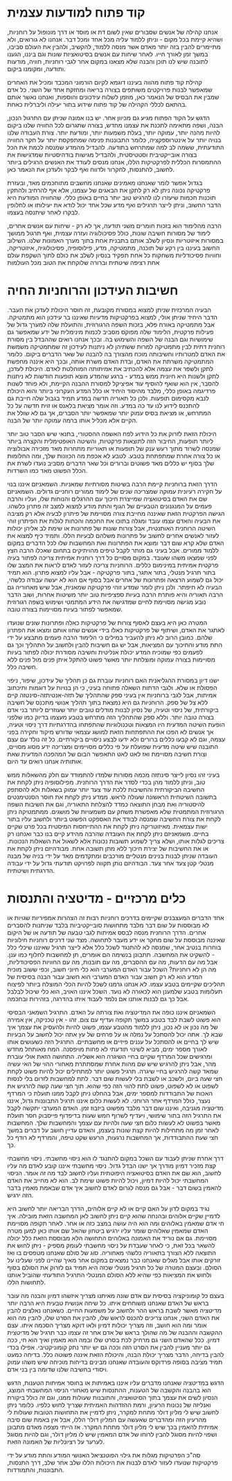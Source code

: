 קוד פתוח למודעות עצמית
=======

אנחנו קהילה של אנשים שסבורים שאין לשום דת או מוסד או דרך מונופול על רוחניות, ושהיא
קיימת בכל מקום - וניתן ללמוד עליה מכל אחד ומכל דבר. אנחנו לא גורואים, ולא מתיימרים
להבין בזה יותר מאדם אשר מנסה ללמוד, להקשיב, ולהבין את העולם סביבו, במשך זמן לאורך חייו. 
לאחר שיחות עם אנשים בסיטואציות שונות וגם ביננו, הגענו לתובנה שיש לנו תוכן והבנה 
שלא מצאנו במקום אחר לגבי רוחניות, חוויה, מודעות ותודעה, ומקומנו ביקום. 

קהילת קוד פתוח מהווה בעיננו דוגמא לקיום הורמוני המכבד ומכיל את האחרים שמאפשר
לבנות פרויקטים משותפים בצורה בריאה ומחזקת אחד של השני. כל אדם שמבין את הבסיס 
של הנאמר כאן, מוזמן לשלוח עידכונים והוספות, ואנחנו נאשר אותם בהתאם לכללי הקהילה
של קוד פתוח שידוע בתור יעילה וליברלית כאחת.

הדגש על הקוד הפתוח מגיע גם מכיוון אחר. יש בנו אמונה שניתן עם התרגול הנכון, הבנה, ושפה
מתאימה לתכנת את עצמנו מחדש, בצורה שתגרום לכל החוויה שלנו ביקום להיות מהנה יותר, עמוקה
יותר, בעלת משמעות יותר, ומודעת יותר. צורת העבודה שלנו בנויה יותר על אינטרוספקציה, כלומר 
התבוננות פנימה שמתפקסת יותר על חקר החוויה התודעתית, ששמה לב למה שמתרחש בתודעה. להבדיל 
מהמדע שמנסה לכמת את הכל בצורה אובייקטיבית וסטטיסטית, ולהבדיל מגישות בודהיסטיות שמדגישות
את ההתמסרות הכללית לפרקטיקות הללו, אנחנו מנסים לעודד את האנשים הרגילים ביותר לחשוב, להתנסות, 
לחקרור ולדווח ואף לבקר ולעדכן את הנאמר כאן. 

בגדול אפשר לומר שאנחנו מאמינים שאנחנו מחשבים מתוחכמים מאד, ובעזרת פרקטיקה נכונה ניתן 
לא רק לתקן את הבאגים של עצמנו, אלא אף להרחיב ולהתקין תוכנות חכמות שיעזרו לנו להרגיש 
טוב יותר בחיים באופן כללי. שהחוויה המודעת היא הדבר החשוב, וניתן לייצר תרגילים ואף מדע 
שכל אחד יכול לודא את יעילותו או לחלופין לבקרו לאחר שיתנסה בעצמו. 

הרבה מהלימוד הוא בזכות חומרים משני תודעה, אך לא רק - שיחות עם אנשים אחרים, לימוד
של מסורות חשיבה שונות, כולל פסיכולוגיה ועזרה עצמית, ואף תרגול ממושך במסורות איזוטריות
ונסיון לשלב אותם בתבנית אחת בתוך מערך האמונות שלנו. השילוב החשוב בעיננו בין 
רקע של תוכנה, מתמטיקה, מדע, פילוסופיה, פסיכולוגיה, איזוטריקה, וחוויות פסיכודליות משחקות כל אחת 
תפקיד בנסיון לשלב את כולם לתוך השקפת עולם אחת רציפה שיטתית וברורה שלוקחת את הטוב מכל העולמות

חשיבות העידכון והרוחניות החיה
========

הבעיה המרכזית שניתן למצוא במסורת מקובעת, זה חוסר היכולת לעדכן את העבר. הדבר היחיד שניתן אולי,
למצוא בפרקטיקות מדעיות שאיננו בר עידכון הוא מתמטיקה. אבל מתמטיקה באורח פלא, בזכות השפה
הרגורוזית, והתועלת שלה למערך גדול של פעילות פרקטית, הלימוד שלה מפוקס מסביב לכמות מינימלית
של ידע שמאפשר גם שימושיות וגם הבנה של השפה והשימוש בה. ובכך אנחנו רואים שההבדל בין מסורת 
רוחנית דתית לבין מתמטיקה למרות ששתיהן לא ניתנות לעידכון זה שמתמטיקה משמשת את האדם למטרותיו
וחשיבותה מוכח מהצורך בה להבנה של שאר הדברים ביקום. כלומר המתמטיקה משרתת את האדם, ובדת האדם 
משרת אותה, ובכך היא איננה מחפשת לתקן ולשפר את עצמה אלא להכתיב את אמיתותה המוחלטת לאדם. היכולת 
לעדכן, לתקן ולשנות היא חיונית ממש במדע - ברגע שהמדע מוצא תופעות חודשות לא ניתנות להסבר, אין הוא
שואף להוסיף עוד אפיציקל למסורת ההבנה הקיימת, ולא פוחד לשנות פרדיגמה באופן כללי, מלבד מהיסוד היחיד
או כלל המדע העקרוני ביותר והוא היכולת לנבא מקסימום תופעות. ולכן כל תאוריה חדשה במדע תמיד בגבול שלה
חייבת גם להתכנס לידוע לנו עד כה במדע. וזה אומר מציאת בלאנס או זוית חדשה על כל המתרחש, או מציאת בסיס
עמוק יותר שמאפשר יותר הסברים, אך גם לא שולל את הקיים אלא מכליל אותו ברמה עמוקה יותר של הבנה. 

היכולת הזאת לזרוק את כל הידוע לפח האשפה ההסטורי, בתנאי שיש הסבר טוב יותר ליותר תופעות, החיבור הזה
לתוצאות פרקטיות, והשיטה האופטימלית והקצרה ביותר שמנסה לשרוד מתוך רעש ענק של תופעות או תאוריות מתחרות 
מאד מזכירה אבולוציה או כל צורה אחרת שמתפתחת בטבע. לטבע לא אכפת מה הכוונות שלך, ומה החלומות שלך
בסוף יש כללים מאד פשוטים וברורים וכל שאר הדברים מסביב נועדו לשרת את הכלל הפשוט מאד כמו השרדות. 

הדרך הזאת ברוחניות קיימת הרבה בשיטות מסורתיות שמאניות. השמאניזם איננו בנוי על חקירה רעיונית עמוקה
שמצריכה שנים של לימוד ממורים רוחניים גדולים. השמאניזם שם את האדם בסיטואציה שמייצרת חיכוך עם ההרגלים
והנוחות שלו, ועליו והרבה פעמים על המנגנונים הטבעיים של הגוף והתת מודע למצוא למצב זה פתרון כלשהו. הגישה 
הפרקטית הזאת שאיננה מחייבת צורה מסויימת של פיתרון לבעיה אלא רק מציבה את הבעיה והאדם עצמו עובד ומגלה
בתוכו את החכמה והכחות לגלות את הפיתרון זוהי השיטה הרוחנית האותנטית, אבל צורות שונות של פתרונות או 
שימת לב אליהן יכולות לעזור לאנשים אחרים לחשוב על פתרונות משלהם לבעיות הללו. ותמיד כיף למצוא את האדם 
שלא קרא שום דבר ומוצא את הפתרונות ואת המחשבות שלו לכל הדברים במקום ללמוד ממורים. אבל בעיני גם מותר 
לקבל טיפים מהויתיקים בתחום שאכלו הרבה חצץ לפני שמצאו משהו שעובד. במקום מסויים כל דרך רוחנית אמיתית
צריכה לפתור בעיה פרקטית אמיתית במינימום כללים. הרוחניות צריכה לעזור לאדם לראות את המצב שלו בתור תרגיל
מנטלי, בתור אתגר, בתור פרקטיקה - אבל עליו למצוא פתרון. הוא תמיד יכול גם לשמוע הרצאה ופתרונות של אחרים
אבל בסוף אם הוא לא יעשה עבודה כלשהי, הבעיה לא תיפתר. ולכן ניתן לומר שמדע זוהי פרקטיקה שמאנית, אבל 
שיש מאחוריה גם הרבה תאוריה והיא פותרת הרבה בעיות ספציפיות טוב יותר משיטות אחרות, ושוב הדבר נובע מגישה
מסויימת לחיים שמדגישה את הידע המתמטי ושימוש בשפה רגורוזית שמאפשר לפתור בעיות מסויימות בצורה טובה. 

המטרה כאן היא בעצם לאסוף צורות של פרקטיקות כאלה ופתרונות שונים שנועדו לאתגר את האדם, ושיתוף של פרקטיקות
כאלו בידי אנשים שחוו אותם ומצאו את הפתרון שלהם. כמובן הרוב לא ניתן להעביר במילים כי הלימוד הרבה פעמים
מתבצע על ידי התת מודע והחיכוך עם המציאות, אבל יש גם חשיבות להבין ולחשוב על התהליך וכך גם לפעמים כפי
שמוכיח המדע יכולת אנליטית וחשיבה מסודרת יכולה לפתור בעיות מסויימות בצורה עמוקה ומוצלחת יותר מאשר פשוט 
להתקל איתן פנים מול פנים ללא חשיבה כלל. 

ישנו דיון במסורת ההגליאנית האם רוחניות עוברת גם כן תהליך של עידכון, שיפור, ניפוי הפסולת או שלא.
ולגבי הדתות השאלה פתוחה בעיני, כי הן בנויות על דוגמות ותיכתוב אמיתות, אבל לגבי ברוחניות אין בעיני
ספק שהתהליך של תזה-אנטיתזה-סינטזה קיים ללא צל של ספק. הרוחניות גם היא נמצאת בתוך תהליך אנושי מתכנס
של חשיבה ביקורתית, של ניסוי וטעיה, של נסיון לבנות מודלים טובים יותר שעוזרים ליותר בני אדם בצורה 
טובה יותר. וללא ספק שהתהליך הזה מתרחש בטבע מעצמו בדיוק כמו שלפני הופעת השיטה המדעית היו המצאות 
וטכנולוגיות שהתפתחו בהדרגתיות דרך ניסוי וטעיה, אך אנשים לא הפכו את ההתפתחות הזאת למושג עצמאי שדורש 
מיקוד וחקירה בפני עצמה, וגם לא קבעו כללים ברורים ולא ידעו לבצע ניסויים ביקורתיים. כל זה נולד עם 
עצם התובנה שיש שיטה מדעית שפועלת על פי כללים מסויימים ומצריכה ידע מסוג מסויים, וצורת חשיבה מסויימת
ואז לאט לאט התאפשר הבום של המהפכה המדעית שאת אותותיה אנחנו רואים עד היום. 

בעיני זהו נסיון לייצר סינתזה מכמה מסורות שלמדו להתמודד עם חלק מהשאלות ממש טוב, וניתן ללמוד 
מהן בכדי לסדר את הדרך הרוחנית. מפילוסופיה ניתן לקחת את החשיבה הביקורתית והחשיבות ללכת עוד צעד
יותר עמוק בשאלות ולא להסתפק בתשובה השיטחית הראשונה שעולה לראש. ממדע ניתן לקחת את חוסר הסנטימנטים
להיסטוריה ואת מבחן התוצאה כמדד להצלחת התאוריה, וגם את חשיבות השפה הרגורוזית המתמטית שלא מאפשרת
משחק עם משמעויות של מושגים. ממתמטיקה ניתן לקחת את צורת החשיבה שמנסה לבודד את האספקט הפשוט ביותר
ולחשוב עליו בתור ישות עצמאית. מאיזוטריקה ניתן לקחת את ההתייחסות המיסטית בכל פרט שקיים בחיים. משמאניזם
ניתן לקחת את העובדה שהרבה מהידע קיים בנו כבר ואנחנו רק צריכים לגלות אותו, ושלא צריך לשמוע תשובות
נכונות אלא לשאול את השאלות הנכונות. או את החשיבות של יצירת חיכוך ללא מתן תשובה אחת. מבודהיזם ניתן 
לקחת את העובדה שניתן לבנות בנינים מנטליים מורכבים ומתקדמים מאד על ידי בניה של מבנה מנטלי קטן 
צעד אחר צעד. הבודהיזם נותן תקווה לפרויקט תודעתי גדול על ידי עבודה הדרגתית ושיטתית. 

כלים מרכזיים - מדיטציה והתנסות
====== 

אחד הדברים המעצבנים שקיימים בדרכים רוחניות רבות זה הצהרות אמפיריות שגויות או לא מבוססות
על שום דבר מלבד מתחושות סובייקטיביות בלבד שניתנות להסברים אחרים. הדרך הרוחנית מנסה 
לבסס אמיתות לגבי טבעה של תודעה או של היקום שאיננה מבוססת על שום מחקר או ידע מעבר לתחושה. 
מצד שני דרכים רוחניות חילוניות בוחרות בנטיב אחר, שמנסה לא להתנגד לשכל כלל אלא לייצר תרגיל 
שאיננו שיכלי כלל - להשקיט את המחשבה. תתבונן בנשימה הם אומרים, תן למחשבות לחלוף כמו ענן. אבל
מה עם הדעות, מה עם ההסברים, מה עם תובנות, מה עם החוויות הפסיכודליות, מה הן לא רוחניות? השכל עבור האדם המערבי
הוא כלי חיוני חשוב, וכפי ששוב מוכיח המדע הוא לא רק חשוב עבור האדם המערבי הוא חשוב עבור הבנה
בסיסית של תהליכים שקיימים בטבע עצמו. לא אנחנו גרמנו לשכל להיות הכלי המוצלח ביותר לפיצוח 
תעלומות בטבע שלמענן הוא לכאורה לא נועד. השכל איננו האויב, הוא כלי שיכול לבלבל אבל כך גם 
לבנות אותנו אם נלמד לעבוד איתו בהדרגה, בזהירות ובחכמה. 

השמאניזם איננו כופה את המדיטציה ואת צורתה על האדם. התרגיל השמאני הבסיסי הוא פשוט לשבת לבד
בטבע במשך תקופה ועדיף עם צום. זהו - אין טכניקה, אין אמירה של מה נכון או לא נכון, ניתן ללמוד
מהטבע עצמו, פשוט להיות ולהעסיק את עצמך איך שבא לך. אתה יכול להסתכל על נמלה או על פרחים של עץ
אתה יכול לחשוב על הבעיות שיש לך בחיים או להסתכל על עננים פיזיים או מחשבתיים. התרגיל הזה כשעושים
אותו לאורך מספר ימים, מביא לשינוי תודעתי לא פחות מויפסנה. המח מאותחל מחדש ומרגישים שכל המרדף
שקיים בחיי השיגרה הוא אשליה. התחושה הזאת אולי עוברת מהר, אבל ניתן להרגיש שיש שם מהות אחרת שמסתתרת
מאחורי ההוי של האי עשיה שמאד קשה להרגיש בחיי שיגרה. תרגיל פשוט יותר למתחילים יכול להיות פשוט לקחת
חצי שעה ביום, ולשכב או לשבת בלי לעשות שום דבר. לתת למחשבות לזרום בלי לנסות לשפוט או לא לשפוט, פשוט
לתת להווי הזה כפי שהוא. תוך חצי שעה קשה להרגיש את האכות של התבודדות למספר ימים, אבל בהחלט ניתן 
לקבל ממנו תועלת כי המרדף נעצר, כולל המרדף אחר הרוחני. לא לעשות כלום איננו תרגיל התבוננות גדול, 
איננו מדיטציה מגניבה, ואיננו שום דבר מלבד מפשוט ביזבוז זמן. האדם המערבי יתקשה לקבל את התרגיל הזה
בתור שימושי, ויעדיף לשרוף חמש שעות בדיפדוף פייסבוק חסר תועלת מאשר בפשוט לא לעשות כלום חצי שעה ולהיות 
עם עצמך והמחשבות שלך. המחשבות לאחר זמן מה מתחילות להיות קצת שונות בעצמן, והאדם עדיין חושב על 
דברים במשך חצי שעת ההתבודדות, אך המחשבות נרגעות, הרעש שקט טיפה, והמרדף לא רודף כל כך. 

דרך אחרת שניתן לעבוד עם השכל במקום להתנגד לו הוא ניסוי מחשבתי. ניסוי מחשבתי קצת מזכיר דמיון מודרך
אך ישנו הבדל גדול. ניסוי מחשבתי איננו קובע לאדם מה עליו לחשוב, הוא שם את האדם בסיטואציה היפוטתית
ועליו לחשוב לבד מה זה אומר. הניסוי המחשבתי יכול להיות דמיון, ויכול להיות פשוט שימת לב. הוא לא מחייב
את האדם להאמין בשום דבר - אבל גם מנסה לגרום לאדם לחשוב איך אדם שבאמת מאמין בדבר הזה ירגיש. 

נגיד במקום לדון על האם קיים או לא קיים אלוהים, הדרך הבריאה יותר לחשוב היא לדמיין שקיים אלוהים
ובהנחה שהוא קיים ניתן לחשוב לאן המחשבה הזאת מובילה. איך חי אדם שמאמין באלוהים ומה הוא היה עושה
במצב כזה או אחר. לאחר תקופה מסויימת האדם שמאמין שאלוהים שומר עליו ירגיש ביטחון 
שהאל שם אותו כאן למען מטרה מסויימת. גם אם נוריד את האמונה באלוהים התחושה הלא מבוססת הזאת 
כלל יכולה להשאר בכל זאת, כי לאחר שעבדת על ניסוי מחשבתי לעומק מספיק - ניתן לחוש את התוצאה ללא 
הצורך בתאוריה כלשהי מאחוריה. סוג של סולם שאנחנו מטפסים בו ואז זורקים אותו אבל מגלים שאנחנו 
כבר נמצאים במקום אחר מאיך שהיינו לפני שעלינו על הסולם. ובעצם המטרה של כל תרגיל מנטלי שכזה היא
תמיד גם לזרוק את הסולם בסוף ולחוש את המציאות כפי שהיא ללא הסולם המנטלי התרגיל התודעתי שהוביל 
אותנו לתחושות הללו. 

בעצם כל קומוניקציה בסיסית עם אדם שונה מאיתנו מצריך איזשהו דמיון והבנה מה עובר בראש של האדם שאנחנו 
משוחחים איתו. כל שיחה אנושית טבעית היא הרבה יותר מדיטציה מאשר לשבת בראש ההר ולחשוב על משמעות החיים. 
כשאנחנו נאלצים להבין את האדם השני, אנחנו צריכים להכנס לראש שלו, להבין את הסרט שלו, להבין מה הוא 
אומר ומה הוא חושב, וזה מצריך יכולות דמיון ולאו דוקא מצריך הסכמה איתו. עצם ההקשבה וההבנה של מה 
שהולך בראש של אדם אחר זה עצמו כבר תרגיל של מדיטצית דמיון. ככל שהאדם השני גם מרחיק לכת בסרט שלו
ובמה הוא מאמין ואיך הוא חי, ככה גם יותר מעניין להבין את הסרט הזה וככה גם יש יותר נתק קומוניקטיבי. 
אפילו בכדי להבין בדיחה, הדבר מצריך יכולת הבנה, והיכולת הזאת איננה פשוטה כלל. בדיחה כמעט תמיד מציבה
בסופה פרדוקס והעובדה שאנחנו מבינים בדיחות מוכיחה שיש משהו עמוק ויסודי בחשיבה שלנו שדומה בין בני אדם.

הדגש במדיטציה שאנחנו מדברים עליו איננו באמיתות או בחוסר אמיתות הטענות, הדגש הוא בהבנה והקשבה
של הטענות, ההתנסות שיש מאחורי הניסוי המחשבתי המוצג, הנסיון לשים את עצמך בתוך הסיטואציה, 
והתובנות שעולות ממנו, וגם זה כולל ביקורת ואנליזה של נכונות הרעיון, ורמת ההזדהות האמיתית
שצריך לחוש כלפיו. כלומר ניתן לחשוב שיש לי מליון דולר מתחת למקרר, ניתן לדמיין את התחושות הטובות
שעולות לי מהרעיון הזה ומהדברים שאעשה עם המליון דולר הללו, אבל אין באמת שום סיבה אמיתית להאמין 
בכך שיש לי מליון דולר מתחת המקרר. אז הייתי מצפה מאדם מתבונן ושפוי להיות מסוגל להבין לרוחו של 
אדם המאמין שיש לו מליון דולר, וגם להיות מסוגל לערער על רציונליות של האמונה הזאת. 

סה"כ הפרטיקות מגלות את גילוי הפוטנציאל האנושי המודע והתת מודע על ידי פרקטיקות שנועדו לעזור לאדם 
לבנות את היכולות הללו שלב אחר שלב, דרך התנסות, התבוננות, והתמודדות. 
